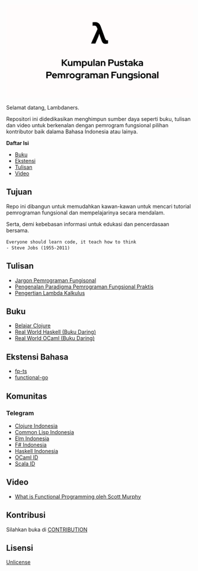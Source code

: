 ![Cover](./KP2F.png)

Selamat datang, Lambdaners.

Repositori ini didedikasikan menghimpun sumber daya seperti buku, tulisan dan video untuk berkenalan dengan pemrogram fungsional
pilihan kontributor baik dalama Bahasa Indonesia atau lainya.

**Daftar Isi**

- [Buku](./#Buku)
- [Ekstensi](./#Ekstensi-Bahasa)
- [Tulisan](./#Tulisan)
- [Video](./#Video)

## Tujuan

Repo ini dibangun untuk memudahkan kawan-kawan untuk mencari tutorial pemrograman fungsional dan mempelajarinya secara mendalam.

Serta, demi kebebasan informasi untuk edukasi dan pencerdasaan bersama.

```
Everyone should learn code, it teach how to think
- Steve Jobs (1955-2011)
```

## Tulisan

- [Jargon Pemrograman Fungisonal](https://github.com/wisn/jargon-pemrograman-fungsional)
- [Pengenalan Paradigma Pemrograman Fungsional Praktis](https://medium.com/paradigma-fungsional/perkenalan-paradigma-pemrograman-fungsional-praktis-7bc5dce026b9)
- [Pengertian Lambda Kalkulus](http://martinalova98.blogspot.com/2013/12/pengertian-lambda-kalkulus.html)


## Buku

- [Belajar Clojure](https://github.com/bepitulaz/BelajarClojure)
- [Real World Haskell (Buku Daring)](http://book.realworldhaskell.org/)
- [Real World OCaml (Buku Daring)](https://dev.realworldocaml.org/)

## Ekstensi Bahasa

- [fp-ts](https://github.com/gcanti/fp-ts)
- [functional-go](https://github.com/logic-building/functional-go)

## Komunitas

### Telegram

- [Clojure Indonesia](https://t.me/clojure_id)
- [Common Lisp Indonesia](https://t.me/lisp_id)
- [Elm Indonesia](https://t.me/elmindonesia)
- [F# Indonesia](https://t.me/fsharp_id)
- [Haskell Indonesia](https://t.me/haskell_id)
- [OCaml ID](https://t.me/ocamlid)
- [Scala ID](https://t.me/scala_id)

## Video
- [What is Functional Programming oleh Scott Murphy](https://www.youtube.com/watch?v=KHojnWHemO0)


## Kontribusi

Silahkan buka di [CONTRIBUTION](./CONTRIBUTION.md)

## Lisensi

[Unlicense](./LICENSE)
